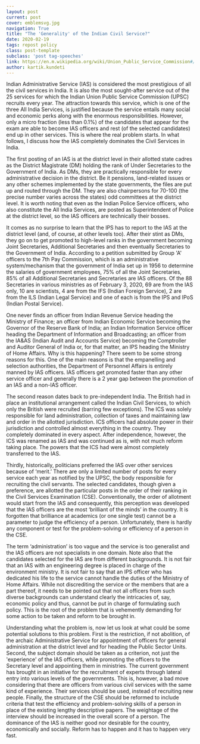 ```yaml
---
layout: post
current: post
cover: emblemsvg.jpg
navigation: True
title: "The 'Generality' of the Indian Civil Service?"
date: 2020-02-19
tags: repost policy
class: post-template
subclass: 'post tag-speeches'
link: https://en.m.wikipedia.org/wiki/Union_Public_Service_Commission#/media/File%3AEmblem_of_India.svg
author: kartik.kundeti
--- 
```

Indian Administrative Service (IAS) is considered the most prestigious of all the civil services in India. It is also the most sought-after service out of the 25 services for which the Indian Union Public Service Commission (UPSC) recruits every year. The attraction towards this service, which is one of the three All India Services, is justified because the service entails many social and economic perks along with the enormous responsibilities. However, only a micro fraction (less than 0.1%) of the candidates that appear for the exam are able to become IAS officers and rest (of the selected candidates) end up in other services. This is where the real problem starts. In what follows, I discuss how the IAS completely dominates the Civil Services in India.

The first posting of an IAS is at the district level in their allotted state cadres as the District Magistrate (DM) holding the rank of Under Secretaries to the Government of India. As DMs, they are practically responsible for every administrative decision in the district. Be it pensions, land-related issues or any other schemes implemented by the state governments, the files are put up and routed through the DM. They are also chairpersons for 70-100 (the precise number varies across the states) odd committees at the district level. It is worth noting that even as the Indian Police Service officers, who also constitute the All India Services, are posted as Superintendent of Police at the district level, so the IAS officers are technically their bosses.

It comes as no surprise to learn that the IPS has to report to the IAS at the district level (and, of course, at other levels too). After their stint as DMs, they go on to get promoted to high-level ranks in the government becoming Joint Secretaries, Additional Secretaries and then eventually Secretaries to the Government of India. According to a petition submitted by Group 'A' officers to the 7th Pay Commission, which is an administrative system/mechanism that the government of India set up in 1956 to determine the salaries of government employees, 75% of all the Joint Secretaries, 85% of all Additional Secretaries and Secretaries are IAS officers. Of the 88 Secretaries in various ministries as of February 3, 2020, 69 are from the IAS only, 10 are scientists, 4 are from the IFS (Indian Foreign Service), 2 are from the ILS (Indian Legal Service) and one of each is from the IPS and IPoS (Indian Postal Service).

One never finds an officer from Indian Revenue Service heading the Ministry of Finance; an officer from Indian Economic Service becoming the Governor of the Reserve Bank of India; an Indian Information Service officer heading the Department of Information and Broadcasting; an officer from the IA&AS (Indian Audit and Accounts Service) becoming the Comptroller and Auditor General of India or, for that matter, an IPS heading the Ministry of Home Affairs. Why is this happening? There seem to be some strong reasons for this. One of the main reasons is that the empanelling and selection authorities, the Department of Personnel Affairs is entirely manned by IAS officers. IAS officers get promoted faster than any other service officer and generally there is a 2 year gap between the promotion of an IAS and a non-IAS officer.

The second reason dates back to pre-independent India. The British had in place an institutional arrangement called the Indian Civil Services, to which only the British were recruited (barring few exceptions). The ICS was solely responsible for land administration, collection of taxes and maintaining law and order in the allotted jurisdiction. ICS officers had absolute power in their jurisdiction and controlled almost everything in the country. They completely dominated in every aspect. After independence, however, the ICS was renamed as IAS and was continued as is, with not much reform taking place. The powers that the ICS had were almost completely transferred to the IAS.

Thirdly, historically, politicians preferred the IAS over other services because of ‘merit.’ There are only a limited number of posts for every service each year as notified by the UPSC, the body responsible for recruiting the civil servants. The selected candidates, though given a preference, are allotted the particular posts in the order of their ranking in the Civil Services Examination (CSE). Conventionally, the order of allotment would start from the IAS and consequently, this perception was developed that the IAS officers are the most ‘brilliant of the minds’ in the country. It is forgotten that brilliance at academics (or one single test) cannot be a parameter to judge the efficiency of a person. Unfortunately, there is hardly any component or test for the problem-solving or efficiency of a person in the CSE.

The term ‘administration’ is too vague and the service is too generalist and the IAS officers are not specialists in one domain. Note also that the candidates selected for the IAS are from different backgrounds. It is not fair that an IAS with an engineering degree is placed in charge of the environment ministry. It is not fair to say that an IPS officer who has dedicated his life to the service cannot handle the duties of the Ministry of Home Affairs. While not discrediting the service or the members that are a part thereof, it needs to be pointed out that not all officers from such diverse backgrounds can understand clearly the intricacies of, say, economic policy and thus, cannot be put in charge of formulating such policy. This is the root of the problem that is vehemently demanding for some action to be taken and reform to be brought in.

Understanding what the problem is, now let us look at what could be some potential solutions to this problem. First is the restriction, if not abolition, of the archaic Administrative Service for appointment of officers for general administration at the district level and for heading the Public Sector Units. Second, the subject domain should be taken as a criterion, not just the 'experience' of the IAS officers, while promoting the officers to the Secretary level and appointing them in ministries. The current government has brought in an initiative for the recruitment of experts through lateral entry into various levels of the governments. This is, however, a bad move considering that there are officers from various civil services with the same kind of experience. Their services should be used, instead of recruiting new people. Finally, the structure of the CSE should be reformed to include criteria that test the efficiency and problem-solving skills of a person in place of the existing lengthy descriptive papers. The weightage of the interview should be increased in the overall score of a person. The dominance of the IAS is neither good nor desirable for the country, economically and socially. Reform has to happen and it has to happen very fast.

